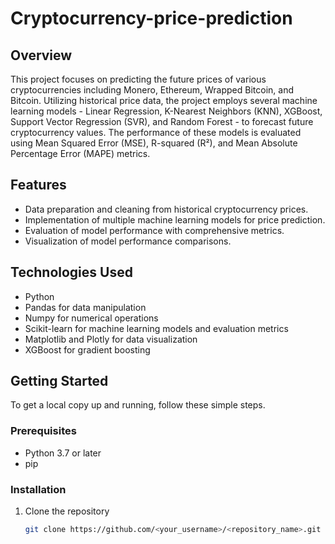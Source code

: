 # Cryptocurrency-price-prediction


## Overview
This project focuses on predicting the future prices of various cryptocurrencies including Monero, Ethereum, Wrapped Bitcoin, and Bitcoin. Utilizing historical price data, the project employs several machine learning models - Linear Regression, K-Nearest Neighbors (KNN), XGBoost, Support Vector Regression (SVR), and Random Forest - to forecast future cryptocurrency values. The performance of these models is evaluated using Mean Squared Error (MSE), R-squared (R²), and Mean Absolute Percentage Error (MAPE) metrics.

## Features
- Data preparation and cleaning from historical cryptocurrency prices.
- Implementation of multiple machine learning models for price prediction.
- Evaluation of model performance with comprehensive metrics.
- Visualization of model performance comparisons.

## Technologies Used
- Python
- Pandas for data manipulation
- Numpy for numerical operations
- Scikit-learn for machine learning models and evaluation metrics
- Matplotlib and Plotly for data visualization
- XGBoost for gradient boosting

## Getting Started
To get a local copy up and running, follow these simple steps.

### Prerequisites
- Python 3.7 or later
- pip

### Installation
1. Clone the repository
   ```sh
   git clone https://github.com/<your_username>/<repository_name>.git
